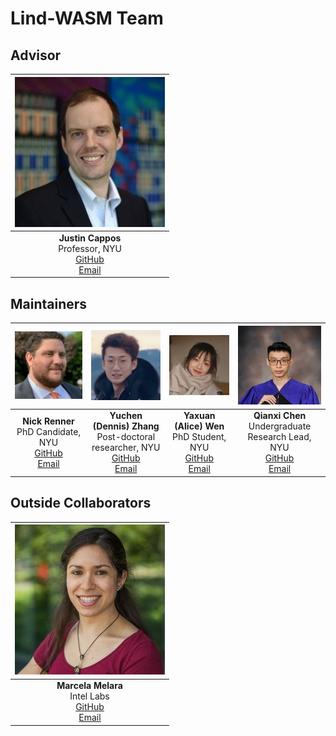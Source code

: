 # Lind-WASM Team

## Advisor

| ![Justin Cappos](../images/justin.jpg) |
|:--------------------------------------:|
| **Justin Cappos**  <br> Professor, NYU <br> [GitHub](https://github.com/justincappos) <br> [Email](mailto:justincappos@gmail.com) |

## Maintainers

| ![Nick Renner](../images/nick.png) | ![Yuchen (Dennis) Zhang](../images/dennis.png) | ![Yaxuan (Alice) Wen](../images/alice.png) | ![Qianxi Chen](../images/qianxi.jpg) |
|:---------------------------------:|:--------------------------------------------:|:-----------------------------------------:|:-----------------------------------:|
| **Nick Renner**  <br> PhD Candidate, NYU <br> [GitHub](https://github.com/rennergade) <br> [Email](mailto:nrenner@nyu.edu) | **Yuchen (Dennis) Zhang**  <br> Post-doctoral researcher, NYU <br> [GitHub](https://github.com/yzhang71) <br> [Email](mailto:yz5445@nyu.edu) | **Yaxuan (Alice) Wen**  <br> PhD Student, NYU <br> [GitHub](https://github.com/Yaxuan-w) <br> [Email](mailto:yaxuan.w@nyu.edu) | **Qianxi Chen**  <br> Undergraduate Research Lead, NYU <br> [GitHub](https://github.com/qianxichen233) <br> [Email](mailto:qc815@nyu.edu) |

## Outside Collaborators

| ![Marcela Melara](../images/marcela.jpg) |
|:--------------------------------------:|
| **Marcela Melara**  <br> Intel Labs <br> [GitHub](https://github.com/marcelamelara) <br> [Email](mailto:marcela.melara@intel.com) |
